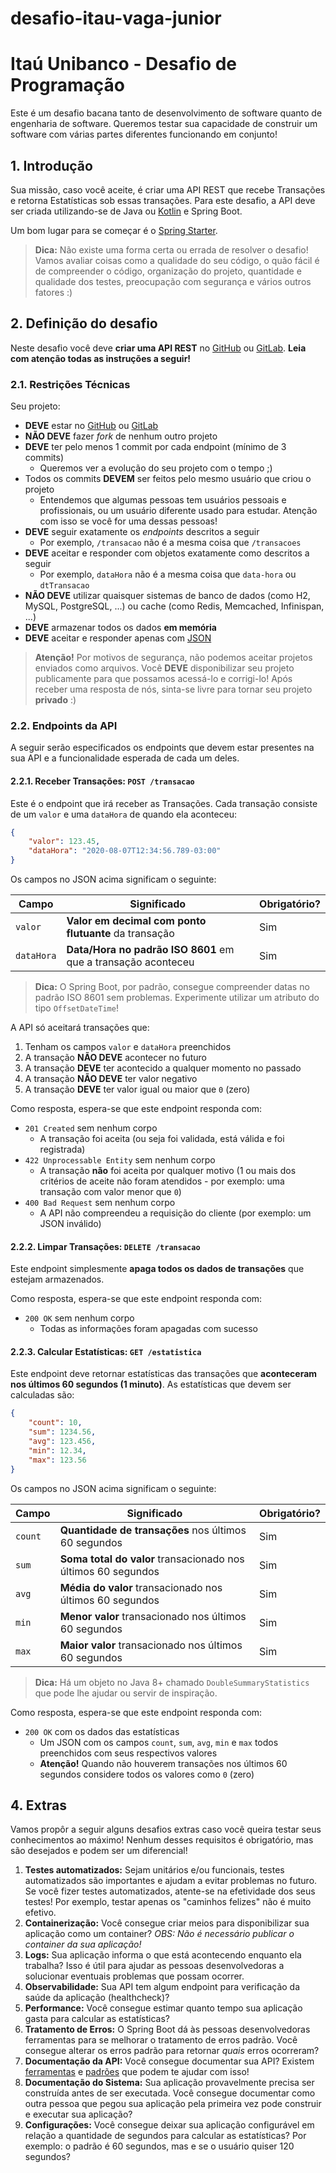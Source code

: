 
 # desafio-itau-vaga-junior
 # Itaú Unibanco - Desafio de Programação
 
 Este é um desafio bacana tanto de desenvolvimento de software quanto de engenharia de software. Queremos testar sua capacidade de construir um software com várias partes diferentes funcionando em conjunto!
 
 ## 1. Introdução
 
 Sua missão, caso você aceite, é criar uma API REST que recebe Transações e retorna Estatísticas sob essas transações. Para este desafio, a API deve ser criada utilizando-se de Java ou [Kotlin](https://kotlinlang.org/) e Spring Boot.
 
 Um bom lugar para se começar é o [Spring Starter](https://start.spring.io/).
 
 >**Dica:** Não existe uma forma certa ou errada de resolver o desafio! Vamos avaliar coisas como a qualidade do seu código, o quão fácil é de compreender o código, organização do projeto, quantidade e qualidade dos testes, preocupação com segurança e vários outros fatores :)
 
 ## 2. Definição do desafio
 
 Neste desafio você deve **criar uma API REST** no [GitHub](https://github.com/) ou [GitLab](https://gitlab.com/). **Leia com atenção todas as instruções a seguir!**
 
 ### 2.1. Restrições Técnicas
 
 Seu projeto:
 
 - **DEVE** estar no [GitHub](https://github.com/) ou [GitLab](https://gitlab.com/)
 - **NÃO DEVE** fazer _fork_ de nenhum outro projeto
 - **DEVE** ter pelo menos 1 commit por cada endpoint (mínimo de 3 commits)
   - Queremos ver a evolução do seu projeto com o tempo ;)
 - Todos os commits **DEVEM** ser feitos pelo mesmo usuário que criou o projeto
   - Entendemos que algumas pessoas tem usuários pessoais e profissionais, ou um usuário diferente usado para estudar. Atenção com isso se você for uma dessas pessoas!
 - **DEVE** seguir exatamente os _endpoints_ descritos a seguir
   - Por exemplo, `/transacao` não é a mesma coisa que `/transacoes`
 - **DEVE** aceitar e responder com objetos exatamente como descritos a seguir
   - Por exemplo, `dataHora` não é a mesma coisa que `data-hora` ou `dtTransacao`
 - **NÃO DEVE** utilizar quaisquer sistemas de banco de dados (como H2, MySQL, PostgreSQL, ...) ou cache (como Redis, Memcached, Infinispan, ...)
 - **DEVE** armazenar todos os dados **em memória**
 - **DEVE** aceitar e responder apenas com [JSON](https://www.json.org/json-pt.html)
 
 >**Atenção!** Por motivos de segurança, não podemos aceitar projetos enviados como arquivos. Você **DEVE** disponibilizar seu projeto publicamente para que possamos acessá-lo e corrigi-lo! Após receber uma resposta de nós, sinta-se livre para tornar seu projeto **privado** :)
 
 ### 2.2. Endpoints da API
 
 A seguir serão especificados os endpoints que devem estar presentes na sua API e a funcionalidade esperada de cada um deles.
 
 #### 2.2.1. Receber Transações: `POST /transacao`
 
 Este é o endpoint que irá receber as Transações. Cada transação consiste de um `valor` e uma `dataHora` de quando ela aconteceu:
 
 ```json
 {
     "valor": 123.45,
     "dataHora": "2020-08-07T12:34:56.789-03:00"
 }
 ```
 
 Os campos no JSON acima significam o seguinte:
 
 | Campo      | Significado                                                   | Obrigatório? |
 |------------|---------------------------------------------------------------|--------------|
 | `valor`    | **Valor em decimal com ponto flutuante** da transação         | Sim          |
 | `dataHora` | **Data/Hora no padrão ISO 8601** em que a transação aconteceu | Sim          |
 
 >**Dica:** O Spring Boot, por padrão, consegue compreender datas no padrão ISO 8601 sem problemas. Experimente utilizar um atributo do tipo `OffsetDateTime`!
 
 A API só aceitará transações que:
 
 1. Tenham os campos `valor` e `dataHora` preenchidos
 2. A transação **NÃO DEVE** acontecer no futuro
 3. A transação **DEVE** ter acontecido a qualquer momento no passado
 4. A transação **NÃO DEVE** ter valor negativo
 5. A transação **DEVE** ter valor igual ou maior que `0` (zero)
 
 Como resposta, espera-se que este endpoint responda com:
 
 - `201 Created` sem nenhum corpo
   - A transação foi aceita (ou seja foi validada, está válida e foi registrada)
 - `422 Unprocessable Entity` sem nenhum corpo
   - A transação **não** foi aceita por qualquer motivo (1 ou mais dos critérios de aceite não foram atendidos - por exemplo: uma transação com valor menor que `0`)
 - `400 Bad Request` sem nenhum corpo
   - A API não compreendeu a requisição do cliente (por exemplo: um JSON inválido)
 
 #### 2.2.2. Limpar Transações: `DELETE /transacao`
 
 Este endpoint simplesmente **apaga todos os dados de transações** que estejam armazenados.
 
 Como resposta, espera-se que este endpoint responda com:
 
 - `200 OK` sem nenhum corpo
   - Todas as informações foram apagadas com sucesso
 
 #### 2.2.3. Calcular Estatísticas: `GET /estatistica`
 
 Este endpoint deve retornar estatísticas das transações que **aconteceram nos últimos 60 segundos (1 minuto)**. As estatísticas que devem ser calculadas são:
 
 ```json
 {
     "count": 10,
     "sum": 1234.56,
     "avg": 123.456,
     "min": 12.34,
     "max": 123.56
 }
 ```
 
 Os campos no JSON acima significam o seguinte:
 
 |  Campo  | Significado                                                   | Obrigatório? |
 |---------|---------------------------------------------------------------|--------------|
 | `count` | **Quantidade de transações** nos últimos 60 segundos          | Sim          |
 | `sum`   | **Soma total do valor** transacionado nos últimos 60 segundos | Sim          |
 | `avg`   | **Média do valor** transacionado nos últimos 60 segundos      | Sim          |
 | `min`   | **Menor valor** transacionado nos últimos 60 segundos         | Sim          |
 | `max`   | **Maior valor** transacionado nos últimos 60 segundos         | Sim          |
 
 >**Dica:** Há um objeto no Java 8+ chamado `DoubleSummaryStatistics` que pode lhe ajudar ou servir de inspiração.
 
 Como resposta, espera-se que este endpoint responda com:
 
 - `200 OK` com os dados das estatísticas
   - Um JSON com os campos `count`, `sum`, `avg`, `min` e `max` todos preenchidos com seus respectivos valores
   - **Atenção!** Quando não houverem transações nos últimos 60 segundos considere todos os valores como `0` (zero)
 
 ## 4. Extras
 
 Vamos propôr a seguir alguns desafios extras caso você queira testar seus conhecimentos ao máximo! Nenhum desses requisitos é obrigatório, mas são desejados e podem ser um diferencial!
 
 1. **Testes automatizados:** Sejam unitários e/ou funcionais, testes automatizados são importantes e ajudam a evitar problemas no futuro. Se você fizer testes automatizados, atente-se na efetividade dos seus testes! Por exemplo, testar apenas os "caminhos felizes" não é muito efetivo.
 2. **Containerização:** Você consegue criar meios para disponibilizar sua aplicação como um container? _OBS: Não é necessário publicar o container da sua aplicação!_
 3. **Logs:** Sua aplicação informa o que está acontecendo enquanto ela trabalha? Isso é útil para ajudar as pessoas desenvolvedoras a solucionar eventuais problemas que possam ocorrer.
 4. **Observabilidade:** Sua API tem algum endpoint para verificação da saúde da aplicação (healthcheck)?
 5. **Performance:** Você consegue estimar quanto tempo sua aplicação gasta para calcular as estatísticas?
 6. **Tratamento de Erros:** O Spring Boot dá às pessoas desenvolvedoras ferramentas para se melhorar o tratamento de erros padrão. Você consegue alterar os erros padrão para retornar _quais_ erros ocorreram?
 7. **Documentação da API:** Você consegue documentar sua API? Existem [ferramentas](https://swagger.io/) e [padrões](http://raml.org/) que podem te ajudar com isso!
 8. **Documentação do Sistema:** Sua aplicação provavelmente precisa ser construída antes de ser executada. Você consegue documentar como outra pessoa que pegou sua aplicação pela primeira vez pode construir e executar sua aplicação?
 9. **Configurações:** Você consegue deixar sua aplicação configurável em relação a quantidade de segundos para calcular as estatísticas? Por exemplo: o padrão é 60 segundos, mas e se o usuário quiser 120 segundos?

